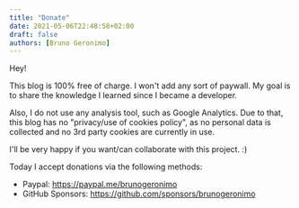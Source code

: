 ```yaml
---
title: "Donate"
date: 2021-05-06T22:48:58+02:00
draft: false
authors: [Bruno Geronimo]
---
```

Hey!

This blog is 100% free of charge. I won't add any sort of paywall. My goal is to share the knowledge I learned since I became 
a developer.

Also, I do not use any analysis tool, such as Google Analytics. Due to that, this blog has no 
"privacy/use of cookies policy", as no personal data is collected and no 3rd party cookies are currently in use.

I'll be very happy if you want/can collaborate with this project. :)

Today I accept donations via the following methods:

* Paypal: https://paypal.me/brunogeronimo
* GitHub Sponsors: https://github.com/sponsors/brunogeronimo